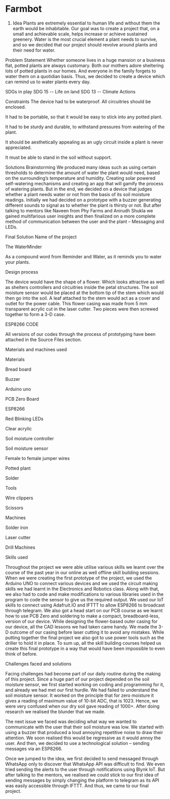 # Farmbot
1) Idea
Plants are extremely essential to human life and without them the earth would be inhabitable. Our goal was to create a project that, on a small and achievable scale, helps increase or achieve sustained greenery. Water is the most crucial element a plant needs to survive, and so we decided that our project should revolve around plants and their need for water.

Problem Statement
Whether someone lives in a huge mansion or a business flat, potted plants are always customary. Both our mothers adore sheltering lots of potted plants in our homes. And everyone in the family forgets to water them on a quotidian basis. Thus, we decided to create a device which can remind us to water plants every day.

SDGs in play
SDG 15 -- Life on land SDG 13 -- Climate Actions

Constraints
The device had to be waterproof. All circuitries should be enclosed.

It had to be portable, so that it would be easy to stick into any potted plant.

It had to be sturdy and durable, to withstand pressures from watering of the plant.

It should be aesthetically appealing as an ugly circuit inside a plant is never appreciated.

It must be able to stand in the soil without support.

Solutions Brainstorming
We produced many ideas such as using certain thresholds to determine the amount of water the plant would need, based on the surrounding’s temperature and humidity. Creating solar powered self-watering mechanisms and creating an app that will gamify the process of watering plants. But in the end, we decided on a device that judges whether a plant needs water or not from the basis of its soil moisture readings. Initially we had decided on a prototype with a buzzer generating different sounds to signal as to whether the plant is thirsty or not. But after talking to mentors like Naveen from Phy Farms and Anirudh Shukla we gained multifarious user insights and then finalized on a more complete method of communication between the user and the plant – Messaging and LEDs.

Final Solution
Name of the project

The WaterMinder

As a compound word from Reminder and Water, as it reminds you to water your plants.

Design process

The device would have the shape of a flower. Which looks attractive as well as shelters controllers and circuitries inside the petal structures. The soil moisture sensor would be placed at the bottom tip of the stem which would then go into the soil. A leaf attached to the stem would act as a cover and outlet for the power cable. This flower casing was made from 5 mm transparent acrylic cut in the laser cutter. Two pieces were then screwed together to form a 3-D case.

ESP8266 CODE

All versions of our codes through the process of prototyping have been attached in the Source Files section.

Materials and machines used

Materials

Bread board

Buzzer

Arduino uno

PCB Zero Board

ESP8266

Red Blinking LEDs

Clear acrylic

Soil moisture controller

Soil moisture sensor

Female to female jumper wires

Potted plant

Solder

Tools

Wire clippers

Scissors

Machines

Solder iron

Laser cutter

Drill Machines

Skills used

Throughout the project we were able utilise various skills we learnt over the course of the past year in our online as well offline skill building sessions. When we were creating the first prototype of the project, we used the Arduino UNO to connect various devices and we used the circuit making skills we had learnt in the Electronics and Robotics class. Along with that, we also had to code and make modifications to various libraries used in the program to code the sensor to give us the required output. We used our IoT skills to connect using Adafruit.IO and IFTTT to allow ESP8266 to broadcast through telegram. We also got a head start on our PCB course as we learnt how to use PCB Zero and soldering to make a compact, breadboard-less, version of our device. While designing the flower-based outer casing for our device, all the CAD lessons we had taken came handy. We made the 3-D outcome of our casing before laser cutting it to avoid any mistakes. While putting together the final project we also got to use power tools such as the driller to hold it in place. To sum up, all the skill building courses helped us create this final prototype in a way that would have been impossible to even think of before.

Challenges faced and solutions

Facing challenges had become part of our daily routine during the making of this project. Since a huge part of our project depended on the soil moisture sensor, we first started working on coding and programming for it, and already we had met our first hurdle. We had failed to understand the soil moisture sensor. It worked on the principle that for zero moisture it gives a reading of maximum value of 10-bit ADC, that is 1023. Hence, we were very confused when our dry soil gave reading of 1000+. After doing research we realised the blunder that we made.

The next issue we faced was deciding what way we wanted to communicate with the user that their soil moisture was low. We started with using a buzzer that produced a loud annoying repetitive noise to draw their attention. We soon realised this would be regressive as it would annoy the user. And then, we decided to use a technological solution – sending messages via an ESP8266.

Once we jumped to the idea, we first decided to send messaged through WhatsApp only to discover that WhatsApp API was difficult to find. We even tried sending the alerts to the user through notifications using Blynk IoT. But after talking to the mentors, we realised we could stick to our first idea of sending messages by simply changing the platform to telegram as its API was easily accessible through IFTTT. And thus, we came to our final project.
